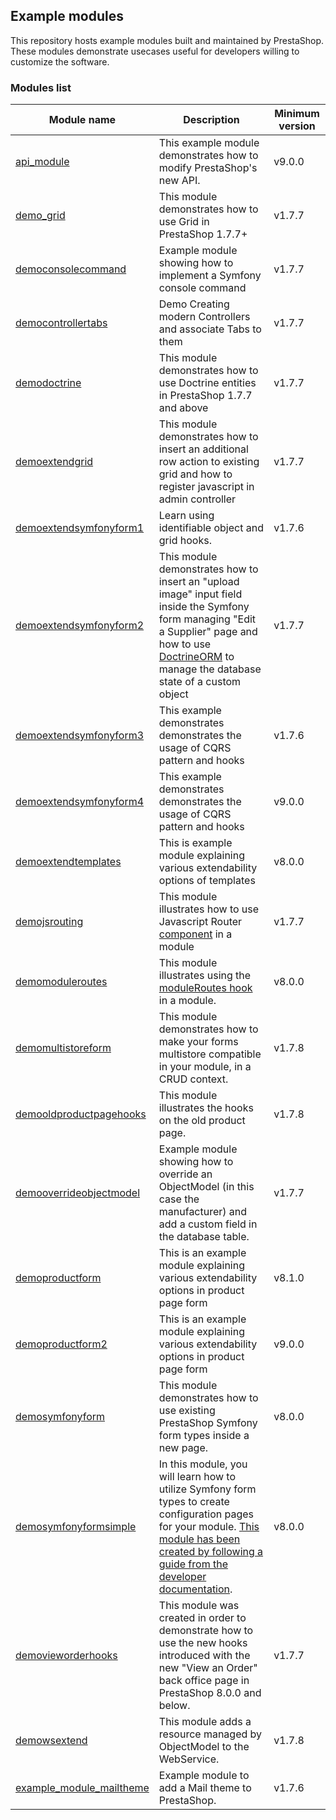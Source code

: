 ## Example modules

This repository hosts example modules built and maintained by PrestaShop.
These modules demonstrate usecases useful for developers willing to customize the software.

### Modules list

| Module name | Description | Minimum version |
| --- | --- | --- |
| [api_module](https://github.com/PrestaShop/example-modules/tree/master/api_module) | This example module demonstrates how to modify PrestaShop's new API. | v9.0.0 |
| [demo_grid](https://github.com/PrestaShop/example-modules/tree/master/demo_grid) | This module demonstrates how to use Grid in PrestaShop 1.7.7+ | v1.7.7 |
| [democonsolecommand](https://github.com/PrestaShop/example-modules/tree/master/democonsolecommand) | Example module showing how to implement a Symfony console command | v1.7.7 |
| [democontrollertabs](https://github.com/PrestaShop/example-modules/tree/master/democontrollertabs) | Demo Creating modern Controllers and associate Tabs to them | v1.7.7 |
| [demodoctrine](https://github.com/PrestaShop/example-modules/tree/master/demodoctrine) | This module demonstrates how to use Doctrine entities in PrestaShop 1.7.7 and above | v1.7.7 |
| [demoextendgrid](https://github.com/PrestaShop/example-modules/tree/master/demoextendgrid) | This module demonstrates how to insert an additional row action to existing grid and how to register javascript in admin controller | v1.7.7 |
| [demoextendsymfonyform1](https://github.com/PrestaShop/example-modules/tree/master/demoextendsymfonyform1) | Learn using identifiable object and grid hooks. | v1.7.6 |
| [demoextendsymfonyform2](https://github.com/PrestaShop/example-modules/tree/master/demoextendsymfonyform2) | This module demonstrates how to insert an "upload image" input field inside the Symfony form managing "Edit a Supplier" page and how to use [DoctrineORM](https://www.doctrine-project.org/projects/orm.html) to manage the database state of a custom object | v1.7.7 |
| [demoextendsymfonyform3](https://github.com/PrestaShop/example-modules/tree/master/demoextendsymfonyform3) | This example demonstrates demonstrates the usage of CQRS pattern and hooks | v1.7.6 |
| [demoextendsymfonyform4](https://github.com/PrestaShop/example-modules/tree/master/demoextendsymfonyform4) | This example demonstrates demonstrates the usage of CQRS pattern and hooks | v9.0.0 |
| [demoextendtemplates](https://github.com/PrestaShop/example-modules/tree/master/demoextendtemplates) | This is example module explaining various extendability options of templates | v8.0.0 |
| [demojsrouting](https://github.com/PrestaShop/example-modules/tree/master/demojsrouting) | This module illustrates how to use Javascript Router [component](https://devdocs.prestashop.com/1.7/development/components/global-components/) in a module | v1.7.7 |
| [demomoduleroutes](https://github.com/PrestaShop/example-modules/tree/master/demomoduleroutes) | This module illustrates using the [moduleRoutes hook](https://devdocs.prestashop-project.org/8/modules/concepts/hooks/list-of-hooks/moduleroutes/) in a module. | v8.0.0 |
| [demomultistoreform](https://github.com/PrestaShop/example-modules/tree/master/demomultistoreform) | This module demonstrates how to make your forms multistore compatible in your module, in a CRUD context. | v1.7.8 |
| [demooldproductpagehooks](https://github.com/PrestaShop/example-modules/tree/master/demooldproductpagehooks) | This module illustrates the hooks on the old product page. | v1.7.8 |
| [demooverrideobjectmodel](https://github.com/PrestaShop/example-modules/tree/master/demooverrideobjectmodel) | Example module showing how to override an ObjectModel (in this case the manufacturer) and add a custom field in the database table. | v1.7.7 |
| [demoproductform](https://github.com/PrestaShop/example-modules/tree/master/demoproductform) | This is an example module explaining various extendability options in product page form | v8.1.0 |
| [demoproductform2](https://github.com/PrestaShop/example-modules/tree/master/demoproductform2) | This is an example module explaining various extendability options in product page form | v9.0.0 |
| [demosymfonyform](https://github.com/PrestaShop/example-modules/tree/master/demosymfonyform) | This module demonstrates how to use existing PrestaShop Symfony form types inside a new page. | v8.0.0 |
| [demosymfonyformsimple](https://github.com/PrestaShop/example-modules/tree/master/demosymfonyformsimple) | In this module, you will learn how to utilize Symfony form types to create configuration pages for your module. [This module has been created by following a guide from the developer documentation](https://devdocs.prestashop-project.org/8/modules/creation/adding-configuration-page-modern/). | v8.0.0 |
| [demovieworderhooks](https://github.com/PrestaShop/example-modules/tree/master/demovieworderhooks) | This module was created in order to demonstrate how to use the new hooks introduced with the new "View an Order" back office page in PrestaShop 8.0.0 and below. | v1.7.7 |
| [demowsextend](https://github.com/PrestaShop/example-modules/tree/master/demowsextend) | This module adds a resource managed by ObjectModel to the WebService. | v1.7.8 |
| [example_module_mailtheme](https://github.com/PrestaShop/example-modules/tree/master/example_module_mailtheme) | Example module to add a Mail theme to PrestaShop. | v1.7.6 |

